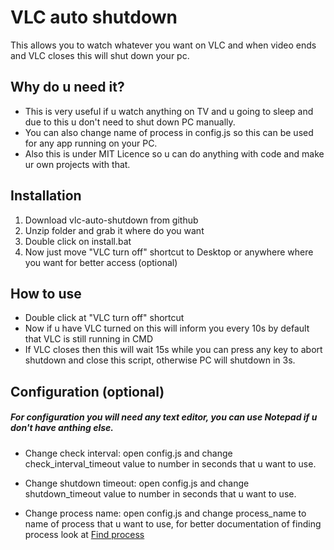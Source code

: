 # VLC auto shutdown

This allows you to watch whatever you want on VLC and when video ends and VLC closes this will shut down your pc.

## Why do u need it?

- This is very useful if u watch anything on TV and u going to sleep and due to this u don't need to shut down PC manually.
- You can also change name of process in config.js so this can be used for any app running on your PC.
- Also this is under MIT Licence so u can do anything with code and make ur own projects with that.


## Installation

1. Download vlc-auto-shutdown from github
2. Unzip folder and grab it where do you want
3. Double click on install.bat
4. Now just move "VLC turn off" shortcut to Desktop or anywhere where you want for better access (optional)


## How to use

- Double click at "VLC turn off" shortcut
- Now if u have VLC turned on this will inform you every 10s by default that VLC is still running in CMD
- If VLC closes then this will wait 15s while you can press any key to abort shutdown and close this script, otherwise PC will shutdown in 3s.


## Configuration (optional)

##### For configuration you will need any text editor, you can use Notepad if u don't have anthing else.

- Change check interval: open config.js and change check_interval_timeout value to number in seconds that u want to use.

- Change shutdown timeout: open config.js and change shutdown_timeout value to number in seconds that u want to use.

- Change process name: open config.js and change process_name to name of process that u want to use, for better documentation of finding process look at [Find process](https://github.com/yibn2008/find-process)
